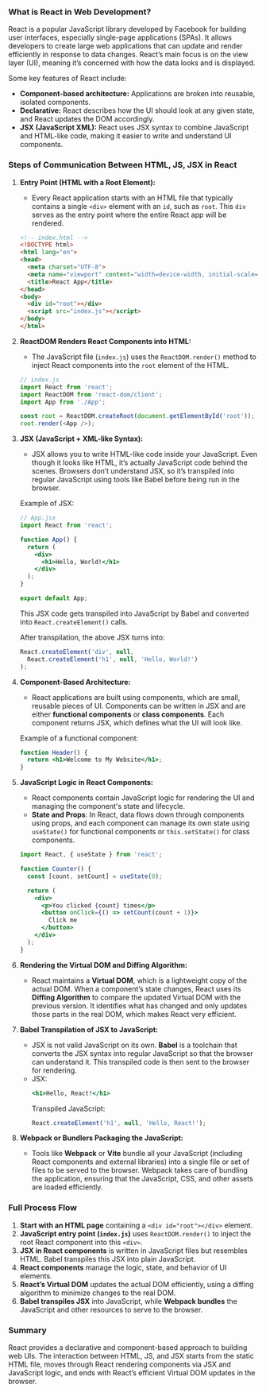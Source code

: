 ### What is React in Web Development?

React is a popular JavaScript library developed by Facebook for building user interfaces, especially single-page applications (SPAs). It allows developers to create large web applications that can update and render efficiently in response to data changes. React’s main focus is on the view layer (UI), meaning it’s concerned with how the data looks and is displayed.

Some key features of React include:
- **Component-based architecture:** Applications are broken into reusable, isolated components.
- **Declarative:** React describes how the UI should look at any given state, and React updates the DOM accordingly.
- **JSX (JavaScript XML):** React uses JSX syntax to combine JavaScript and HTML-like code, making it easier to write and understand UI components.

### Steps of Communication Between HTML, JS, JSX in React

1. **Entry Point (HTML with a Root Element):**
   - Every React application starts with an HTML file that typically contains a single `<div>` element with an `id`, such as `root`. This `div` serves as the entry point where the entire React app will be rendered.

   ```html
   <!-- index.html -->
   <!DOCTYPE html>
   <html lang="en">
   <head>
     <meta charset="UTF-8">
     <meta name="viewport" content="width=device-width, initial-scale=1.0">
     <title>React App</title>
   </head>
   <body>
     <div id="root"></div>
     <script src="index.js"></script>
   </body>
   </html>
   ```

2. **ReactDOM Renders React Components into HTML:**
   - The JavaScript file (`index.js`) uses the `ReactDOM.render()` method to inject React components into the `root` element of the HTML.

   ```js
   // index.js
   import React from 'react';
   import ReactDOM from 'react-dom/client';
   import App from './App';

   const root = ReactDOM.createRoot(document.getElementById('root'));
   root.render(<App />);
   ```

3. **JSX (JavaScript + XML-like Syntax):**
   - JSX allows you to write HTML-like code inside your JavaScript. Even though it looks like HTML, it’s actually JavaScript code behind the scenes. Browsers don’t understand JSX, so it’s transpiled into regular JavaScript using tools like Babel before being run in the browser.
   
   Example of JSX:
   ```jsx
   // App.jsx
   import React from 'react';

   function App() {
     return (
       <div>
         <h1>Hello, World!</h1>
       </div>
     );
   }

   export default App;
   ```

   This JSX code gets transpiled into JavaScript by Babel and converted into `React.createElement()` calls.

   After transpilation, the above JSX turns into:
   ```js
   React.createElement('div', null, 
     React.createElement('h1', null, 'Hello, World!')
   );
   ```

4. **Component-Based Architecture:**
   - React applications are built using components, which are small, reusable pieces of UI. Components can be written in JSX and are either **functional components** or **class components**. Each component returns JSX, which defines what the UI will look like.

   Example of a functional component:
   ```jsx
   function Header() {
     return <h1>Welcome to My Website</h1>;
   }
   ```

5. **JavaScript Logic in React Components:**
   - React components contain JavaScript logic for rendering the UI and managing the component's state and lifecycle.
   - **State and Props**: In React, data flows down through components using props, and each component can manage its own state using `useState()` for functional components or `this.setState()` for class components.

   ```jsx
   import React, { useState } from 'react';

   function Counter() {
     const [count, setCount] = useState(0);

     return (
       <div>
         <p>You clicked {count} times</p>
         <button onClick={() => setCount(count + 1)}>
           Click me
         </button>
       </div>
     );
   }
   ```

6. **Rendering the Virtual DOM and Diffing Algorithm:**
   - React maintains a **Virtual DOM**, which is a lightweight copy of the actual DOM. When a component’s state changes, React uses its **Diffing Algorithm** to compare the updated Virtual DOM with the previous version. It identifies what has changed and only updates those parts in the real DOM, which makes React very efficient.

7. **Babel Transpilation of JSX to JavaScript:**
   - JSX is not valid JavaScript on its own. **Babel** is a toolchain that converts the JSX syntax into regular JavaScript so that the browser can understand it. This transpiled code is then sent to the browser for rendering.
   - JSX:
     ```jsx
     <h1>Hello, React!</h1>
     ```
     Transpiled JavaScript:
     ```js
     React.createElement('h1', null, 'Hello, React!');
     ```

8. **Webpack or Bundlers Packaging the JavaScript:**
   - Tools like **Webpack** or **Vite** bundle all your JavaScript (including React components and external libraries) into a single file or set of files to be served to the browser. Webpack takes care of bundling the application, ensuring that the JavaScript, CSS, and other assets are loaded efficiently.

### Full Process Flow

1. **Start with an HTML page** containing a `<div id="root"></div>` element.
2. **JavaScript entry point (`index.js`)** uses `ReactDOM.render()` to inject the root React component into this `<div>`.
3. **JSX in React components** is written in JavaScript files but resembles HTML. Babel transpiles this JSX into plain JavaScript.
4. **React components** manage the logic, state, and behavior of UI elements.
5. **React’s Virtual DOM** updates the actual DOM efficiently, using a diffing algorithm to minimize changes to the real DOM.
6. **Babel transpiles JSX** into JavaScript, while **Webpack bundles** the JavaScript and other resources to serve to the browser.

### Summary
React provides a declarative and component-based approach to building web UIs. The interaction between HTML, JS, and JSX starts from the static HTML file, moves through React rendering components via JSX and JavaScript logic, and ends with React’s efficient Virtual DOM updates in the browser.
